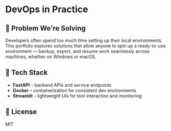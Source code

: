 # DevOps in Practice

## 🧩 Problem We're Solving
Developers often spend too much time setting up their local environments. This portfolio explores solutions that allow anyone to spin up a ready-to-use environment — backup, export, and resume work seamlessly across machines, whether on Windows or macOS.

## 🔧 Tech Stack
- **FastAPI** – backend APIs and service endpoints
- **Docker** – containerization for consistent dev environments
- **Streamlit** – lightweight UIs for tool interaction and monitoring

## 📜 License
MIT
